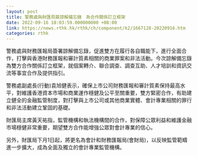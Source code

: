 ```yaml
---
layout: post
title: 警務處與財匯局簽諒解備忘錄　為合作關係訂立框架
date: 2022-09-16 18:03:59.000000000 +08:00
link: https://news.rthk.hk/rthk/ch/component/k2/1667128-20220916.htm
categories: rthk
---
```


警務處與財務匯報局簽署諒解備忘錄，促進雙方在履行各自職能下，進行全面合作，打擊與香港財務匯報和審計質素相關的商業罪案和非法活動。今次諒解備忘錄為雙方合作關係訂立框架，就個案轉介、聯合調查、調查互助、人才培訓和資訊交流等事宜合作及提供指引。

警務處副處長(行動)袁旭健表示，確保上市公司財務匯報和審計質素保持最高水平，對維護香港資本市場和商業運作穩健及公平至關重要，雙方緊密合作，有助建立健全的金融監管制度，對打擊與上市公司或其他商業實體、會計專業相關的罪行和非法活動建立鞏固的基礎。

財匯局主席黃天祐指，監管機構和執法機構間的合作，對保障公眾利益和維護金融市場穩健非常重要，期望雙方合作能增強公眾對會計專業的信心。

另外，財匯局下月1日起，將更名為會計和財務匯報局(會財局)，以反映監管範疇進一步擴大，成為全面及獨立的會計專業監管機構。
